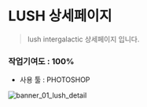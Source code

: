 # LUSH 상세페이지
> lush intergalactic 상세페이지 입니다.
### 작업기여도 : 100%
- 사용 툴 : PHOTOSHOP

![banner_01_lush_detail](https://user-images.githubusercontent.com/63491326/117569415-84bc9580-b100-11eb-9c9d-2051600680d2.jpg)
